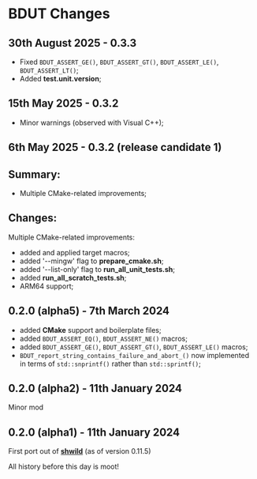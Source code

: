 #  **BDUT** Changes


## 30th August 2025 - 0.3.3

* Fixed `BDUT_ASSERT_GE()`, `BDUT_ASSERT_GT()`, `BDUT_ASSERT_LE()`, `BDUT_ASSERT_LT()`;
* Added **test.unit.version**;


## 15th May 2025 - 0.3.2

* Minor warnings (observed with Visual C++);


## 6th May 2025 - 0.3.2 (release candidate 1)

Summary:
--------

* Multiple CMake-related improvements;

Changes:
--------

Multiple CMake-related improvements:
 * added and applied target macros;
 * added '--mingw' flag to **prepare_cmake.sh**;
 * added '--list-only' flag to **run_all_unit_tests.sh**;
 * added **run_all_scratch_tests.sh**;
 * ARM64 support;


## 0.2.0 (alpha5) - 7th March 2024

* added **CMake** support and boilerplate files;
* added `BDUT_ASSERT_EQ()`, `BDUT_ASSERT_NE()` macros;
* added `BDUT_ASSERT_GE()`, `BDUT_ASSERT_GT()`, `BDUT_ASSERT_LE()` macros;
* `BDUT_report_string_contains_failure_and_abort_()` now implemented in terms of `std::snprintf()` rather than `std::sprintf()`;


## 0.2.0 (alpha2) - 11th January 2024

Minor mod


## 0.2.0 (alpha1) - 11th January 2024

First port out of [**shwild**](https:github.com/synesissoftware/shwild) (as of version 0.11.5)


All history before this day is moot!


<!-- ########################### end of file ########################### -->

